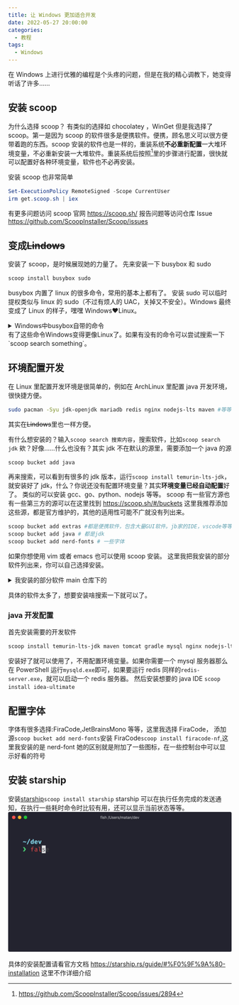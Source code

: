 ```yaml
---
title: 让 Windows 更加适合开发
date: 2022-05-27 20:00:00
categories:
  - 教程
tags:
  - Windows
---
```


在 Windows 上进行优雅的编程是个头疼的问题，但是在我的精心调教下，她变得听话了许多……

<!-- more -->

## 安装 scoop

为什么选择 scoop？
有类似的选择如 chocolatey ，WinGet 但是我选择了 scoop。第一是因为 scoop 的软件很多是便携软件。便携，顾名思义可以很方便带着跑的东西。scoop 安装的软件也是一样的，重装系统**不必重新配置**一大堆环境变量，不必重新安装一大堆软件。重装系统后按照[^1]里的步骤进行配置，很快就可以配置好各种环境变量，软件也不必再安装。

安装 scoop 也非常简单

```powershell
Set-ExecutionPolicy RemoteSigned -Scope CurrentUser
irm get.scoop.sh | iex
```

有更多问题访问 scoop 官网 <https://scoop.sh/>
报告问题等访问仓库 Issue <https://github.com/ScoopInstaller/Scoop/issues>

## 变成~~Lindows~~

安装了 scoop，是时候展现她的力量了。
先来安装一下 busybox 和 sudo

```powershell
scoop install busybox sudo
```

busybox 内置了 linux 的很多命令，常用的基本上都有了。
安装 sudo 可以临时提权类似与 linux 的 sudo（不过有烦人的 UAC，关掉又不安全）。Windows 最终变成了 Linux 的样子，嘿嘿 Windows❤️Linux。

<details>
  <summary>Windows中busybox自带的命令</summary>

```
ar arch ash awk base64 basename bash bunzip2 bzcat bzip2 cal cat
chmod cksum clear cmp comm cp cpio cut date dc dd df diff dirname
dos2unix dpkg dpkg-deb du echo ed egrep env expand expr factor
false fgrep find fold fsync ftpget ftpput getopt grep groups gunzip
gzip hd head hexdump httpd iconv id ipcalc kill killall less link
ln logname ls lzcat lzma lzop lzopcat man md5sum mkdir mktemp mv nc
nl od paste patch pgrep pidof pipe_progress pkill printenv printf
ps pwd readlink realpath reset rev rm rmdir rpm rpm2cpio sed seq sh
sha1sum sha256sum sha3sum sha512sum shred shuf sleep sort split
ssl_client stat strings su sum tac tail tar tee test time timeout
touch tr true truncate ts ttysize uname uncompress unexpand uniq
unix2dos unlink unlzma unlzop unxz unzip usleep uudecode uuencode
vi watch wc wget which whoami whois xargs xxd xz xzcat yes zcat
```

</details>
有了这些命令Windows变得更像Linux了。如果有没有的命令可以尝试搜索一下`scoop search something`。

## 环境配置开发

在 Linux 里配置开发环境是很简单的，例如在 ArchLinux 里配置 java 开发环境，很快捷方便。

```bash
sudo pacman -Syu jdk-openjdk mariadb redis nginx nodejs-lts maven #等等
```

其实在~~Lindows~~里也一样方便。

有什么想安装的？输入`scoop search 搜索内容`，搜索软件，比如`scoop search jdk`
欸？好像……什么也没有？其实 jdk 不在默认的源里，需要添加一个 java 的源

```powershell
scoop bucket add java
```

再来搜索，可以看到有很多的 jdk 版本，运行`scoop install temurin-lts-jdk`，就安装好了 jdk，什么？你说还没有配置环境变量？其实**环境变量已经自动配置**好了。
类似的可以安装 gcc、go、python、nodejs 等等。
scoop 有一些官方源也有一些第三方的源可以在这里找到 <https://scoop.sh/#/buckets>
这里我推荐添加这些源，都是官方维护的，其他的适用性可能不广就没有列出来。

```powershell
scoop bucket add extras #都是便携软件，包含大量GUI软件。jb家的IDE，vscode等等都在这里面
scoop bucket add java # 都是jdk
scoop bucket add nerd-fonts # 一些字体
```

如果你想使用 vim 或者 emacs 也可以使用 scoop 安装。
这里我把我安装的部分软件列出来，你可以自己选择安装。

<details>
  <summary>我安装的部分软件 main 仓库下的</summary>

```powershell
"7zip"
"adb"
"apktool"
"aria2"
"bat"
"bind"
"bochs"
"bottom"
"busybox"
"cacert"
"caddy"
"clash"
"cloc"
"cloudflared"
"cmake"
"cppcheck"
"cuda"
"curl"
"dark"
"dog"
"duf"
"emscripten"
"ffmpeg"
"file"
"frp"
"gcc"
"gdb"
"geckodriver"
"gettext"
"git"
"git-lfs"
"gitea"
"glslang"
"go"
"gping"
"gradle-bin"
"grep"
"gzip"
"hashcat"
"highlight"
"httpstat"
"hugo"
"imagemagick"
"innounp"
"iperf3"
"jid"
"jq"
"kubo"
"lessmsi"
"llvm"
"lua"
"maven"
"miktex"
"minio"
"minio-client"
"mongodb"
"mysql"
"nali"
"nano"
"nasm"
"neofetch"
"neovim"
"nginx"
"nim"
"nircmd"
"nmap"
"nodejs-lts"
"nssm"
"Ntfs2btrfs"
"ntop"
"nu"
"openssl"
"perl"
"pnpm"
"qemu"
"rclone"
"redis"
"ruby"
"rust"
"scons"
"scrcpy"
"speedtest-cli"
"starship"
"sudo"
"syncthing"
"telnet"
"tesseract"
"tesseract-languages"
"tldr"
"tor"
"trid"
"v2ray"
"vim"
"wget"
"winfetch"
"winflexbison"
"xray"
"yarn"
"youtube-dl"
"zip"
"zoxide"
```

</details>

具体的软件太多了，想要安装啥搜索一下就可以了。

### java 开发配置

首先安装需要的开发软件

```powershell
scoop install temurin-lts-jdk maven tomcat gradle mysql nginx nodejs-lts redis
```

安装好了就可以使用了，不用配置环境变量。如果你需要一个 mysql 服务器那么在 PowerShell 运行`mysqld.exe`即可，如果要运行 redis 同样的`redis-server.exe`，就可以启动一个 redis 服务器。
然后安装想要的 java IDE `scoop install idea-ultimate`

## 配置字体

字体有很多选择:FiraCode,JetBrainsMono 等等，这里我选择 FiraCode，
添加源`scoop bucket add nerd-fonts`安装 FiraCode`scoop install firacode-nf`,这里我安装的是 nerd-font 她的区别就是附加了一些图标，在一些控制台中可以显示好看的符号

## 安装 starship

安装[starship](https://starship.rs/)`scoop install starship`
starship 可以在执行任务完成的发送通知，在执行一些耗时命令时比较有用，还可以显示当前状态等等。
![官方Demo](https://raw.githubusercontent.com/starship/starship/master/media/demo.gif)

具体的安装配置请看官方文档 <https://starship.rs/guide/#%F0%9F%9A%80-installation>
这里不作详细介绍

[^1]: <https://github.com/ScoopInstaller/Scoop/issues/2894>

